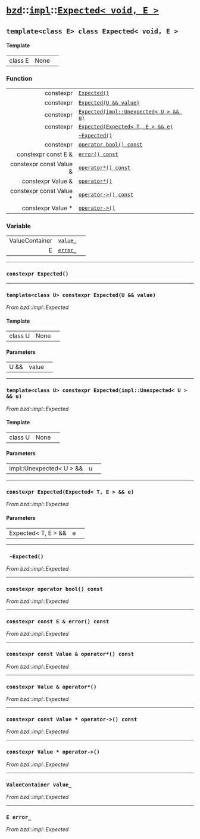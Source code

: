 # [`bzd`](../../../index.md)::[`impl`](../../index.md)::[`Expected< void, E >`](../index.md)

## `template<class E> class Expected< void, E >`

#### Template
||||
|---:|:---|:---|
|class E|None||
### Function
||||
|---:|:---|:---|
|constexpr|[`Expected()`](./index.md)||
|constexpr|[`Expected(U && value)`](./index.md)||
|constexpr|[`Expected(impl::Unexpected< U > && u)`](./index.md)||
|constexpr|[`Expected(Expected< T, E > && e)`](./index.md)||
||[`~Expected()`](./index.md)||
|constexpr|[`operator bool() const`](./index.md)||
|constexpr const E &|[`error() const`](./index.md)||
|constexpr const Value &|[`operator*() const`](./index.md)||
|constexpr Value &|[`operator*()`](./index.md)||
|constexpr const Value *|[`operator->() const`](./index.md)||
|constexpr Value *|[`operator->()`](./index.md)||
### Variable
||||
|---:|:---|:---|
|ValueContainer|[`value_`](./index.md)||
|E|[`error_`](./index.md)||
------
### `constexpr Expected()`

------
### `template<class U> constexpr Expected(U && value)`
*From bzd::impl::Expected*


#### Template
||||
|---:|:---|:---|
|class U|None||
#### Parameters
||||
|---:|:---|:---|
|U &&|value||
------
### `template<class U> constexpr Expected(impl::Unexpected< U > && u)`
*From bzd::impl::Expected*


#### Template
||||
|---:|:---|:---|
|class U|None||
#### Parameters
||||
|---:|:---|:---|
|impl::Unexpected< U > &&|u||
------
### `constexpr Expected(Expected< T, E > && e)`
*From bzd::impl::Expected*


#### Parameters
||||
|---:|:---|:---|
|Expected< T, E > &&|e||
------
### ` ~Expected()`
*From bzd::impl::Expected*


------
### `constexpr operator bool() const`
*From bzd::impl::Expected*


------
### `constexpr const E & error() const`
*From bzd::impl::Expected*


------
### `constexpr const Value & operator*() const`
*From bzd::impl::Expected*


------
### `constexpr Value & operator*()`
*From bzd::impl::Expected*


------
### `constexpr const Value * operator->() const`
*From bzd::impl::Expected*


------
### `constexpr Value * operator->()`
*From bzd::impl::Expected*


------
### `ValueContainer value_`
*From bzd::impl::Expected*


------
### `E error_`
*From bzd::impl::Expected*


